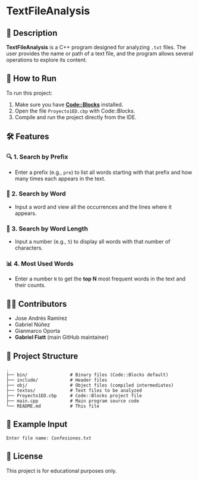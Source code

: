 # TextFileAnalysis

## 📄 Description
**TextFileAnalysis** is a C++ program designed for analyzing `.txt` files. The user provides the name or path of a text file, and the program allows several operations to explore its content.

## 🚀 How to Run
To run this project:
1. Make sure you have **[Code::Blocks](http://www.codeblocks.org/downloads)** installed.
2. Open the file `Proyecto1ED.cbp` with Code::Blocks.
3. Compile and run the project directly from the IDE.

## 🛠️ Features

### 🔍 1. Search by Prefix
- Enter a prefix (e.g., `pre`) to list all words starting with that prefix and how many times each appears in the text.

### 🔎 2. Search by Word
- Input a word and view all the occurrences and the lines where it appears.

### 🔡 3. Search by Word Length
- Input a number (e.g., `5`) to display all words with that number of characters.

### 📊 4. Most Used Words
- Enter a number `N` to get the **top N** most frequent words in the text and their counts.

## 👨‍💻 Contributors
- Jose Andrés Ramírez  
- Gabriel Núñez  
- Gianmarco Oporta  
- **Gabriel Fiatt** (main GitHub maintainer)

## 📁 Project Structure
```
.
├── bin/                # Binary files (Code::Blocks default)
├── include/            # Header files
├── obj/                # Object files (compiled intermediates)
├── textos/             # Text files to be analyzed
├── Proyecto1ED.cbp     # Code::Blocks project file
├── main.cpp            # Main program source code
└── README.md           # This file
```

## 🧪 Example Input
```
Enter file name: Confesiones.txt
```

## 📎 License
This project is for educational purposes only.

